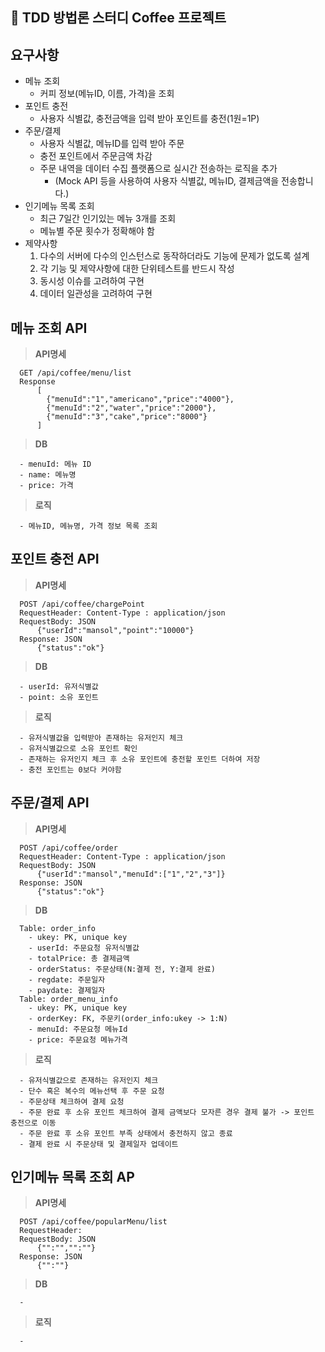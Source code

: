 ## 🙌 TDD 방법론 스터디 Coffee 프로젝트

## 요구사항
  - 메뉴 조회
    - 커피 정보(메뉴ID, 이름, 가격)을 조회
  - 포인트 충전
    - 사용자 식별값, 충전금액을 입력 받아 포인트를 충전(1원=1P)
  - 주문/결제
    - 사용자 식별값, 메뉴ID를 입력 받아 주문
    - 충전 포인트에서 주문금액 차감
    - 주문 내역을 데이터 수집 플랫폼으로 실시간 전송하는 로직을 추가
      - (Mock API 등을 사용하여 사용자 식별값, 메뉴ID, 결제금액을 전송합니다.)
  - 인기메뉴 목록 조회
    - 최근 7일간 인기있는 메뉴 3개를 조회
    - 메뉴별 주문 횟수가 정확해야 함
  - 제약사항
    1. 다수의 서버에 다수의 인스턴스로 동작하더라도 기능에 문제가 없도록 설계
    2. 각 기능 및 제약사항에 대한 단위테스트를 반드시 작성
    3. 동시성 이슈를 고려하여 구현
    4. 데이터 일관성을 고려하여 구현

## 메뉴 조회 API
> **API명세**
```
  GET /api/coffee/menu/list
  Response
      [
        {"menuId":"1","americano","price":"4000"},
        {"menuId":"2","water","price":"2000"},
        {"menuId":"3","cake","price":"8000"}
      ]
```
> **DB**
```
  - menuId: 메뉴 ID
  - name: 메뉴명
  - price: 가격
```
> **로직**
```
  - 메뉴ID, 메뉴명, 가격 정보 목록 조회
```
## 포인트 충전 API
> **API명세**
```
  POST /api/coffee/chargePoint
  RequestHeader: Content-Type : application/json
  RequestBody: JSON
      {"userId":"mansol","point":"10000"}
  Response: JSON
      {"status":"ok"}
```
> **DB**
```
  - userId: 유저식별값
  - point: 소유 포인트
```
> **로직**
```
  - 유저식별값을 입력받아 존재하는 유저인지 체크
  - 유저식별값으로 소유 포인트 확인
  - 존재하는 유저인지 체크 후 소유 포인트에 충전할 포인트 더하여 저장
  - 충전 포인트는 0보다 커야함
```
## 주문/결제 API
> **API명세**
```
  POST /api/coffee/order
  RequestHeader: Content-Type : application/json
  RequestBody: JSON
      {"userId":"mansol","menuId":["1","2","3"]}
  Response: JSON
      {"status":"ok"}
```
> **DB**
```
  Table: order_info  
    - ukey: PK, unique key
    - userId: 주문요청 유저식별값
    - totalPrice: 총 결제금액
    - orderStatus: 주문상태(N:결제 전, Y:결제 완료)
    - regdate: 주문일자
    - paydate: 결제일자
  Table: order_menu_info
    - ukey: PK, unique key
    - orderKey: FK, 주문키(order_info:ukey -> 1:N)
    - menuId: 주문요청 메뉴Id
    - price: 주문요청 메뉴가격
```
> **로직**
```
  - 유저식별값으로 존재하는 유저인지 체크
  - 단수 혹은 복수의 메뉴선택 후 주문 요청
  - 주문상태 체크하여 결제 요청
  - 주문 완료 후 소유 포인트 체크하여 결제 금액보다 모자른 경우 결제 불가 -> 포인트 충전으로 이동
  - 주문 완료 후 소유 포인트 부족 상태에서 충전하지 않고 종료
  - 결제 완료 시 주문상태 및 결제일자 업데이트
```
## 인기메뉴 목록 조회 AP
> **API명세**
```
  POST /api/coffee/popularMenu/list
  RequestHeader: 
  RequestBody: JSON
      {"":"","":""}
  Response: JSON
      {"":""}
```
> **DB**
```
  -
``` 
> **로직**
```
  - 
```
